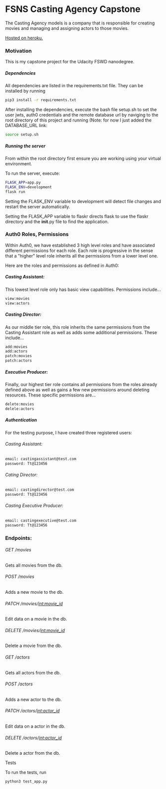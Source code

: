 # FSNS Casting Agency Capstone
 The Casting Agency models is a company that is responsible for creating movies and managing and assigning actors to those movies.

 [Hosted on heroku.](https://fsnd-udacity-capstone.herokuapp.com/)

### Motivation
This is my capstone project for the Udacity FSWD nanodegree.

##### Dependencies
All dependencies are listed in the requirements.txt file. They can be installed by running 
```sh
pip3 install -r requirements.txt
```

After installing the dependencies, execute the bash file setup.sh to set the user jwts, auth0 credentials and the remote database url by naviging to the root directory of this project and running (Note: for now I just added the DATABASE_URL link:
```sh
source setup.sh
```

##### Running the server

From within the root directory first ensure you are working using your virtual environment.

To run the server, execute:
```sh
FLASK_APP=app.py
FLASK_ENV=development
flask run
```
Setting the FLASK_ENV variable to development will detect file changes and restart the server automatically.

Setting the FLASK_APP variable to flaskr directs flask to use the flaskr directory and the __init__.py file to find the application.

### Auth0 Roles, Permissions

Within Auth0, we have established 3 high level roles and have associated different permissions for each role. Each role is progressive in the sense that a "higher" level role inherits all the permissions from a lower level one.

Here are the roles and permissions as defined in Auth0:

##### Casting Assistant: 
This lowest level role only has basic view capabilities. Permissions include...
```sh 
view:movies
view:actors 
```
##### Casting Director: 
As our middle tier role, this role inherits the same permissions from the Casting Assistant role as well as adds some additional permissions. These include...
```sh 
add:movies
add:actors
patch:movies
patch:actors
```
##### Executive Producer: 
Finally, our highest tier role contains all permissions from the roles already defined above as well as gains a few new permissions around deleting resources. These specific permissions are...
```sh 
delete:movies
delele:actors
```
##### Authentication
For the testing purpose, I have created three registered users:
###### Casting Assistant:
```sh
email: castingassistant@test.com
password: Tt@123456
```
###### Cating Director:
```sh
email: castingdirector@test.com
password: Tt@123456
```
###### Casting Executive Producer:
```sh
email: castingexecutive@test.com
password: Tt@123456
```


### Endpoints:

###### GET /movies

Gets all movies from the db.


###### POST /movies

Adds a new movie to the db.


###### PATCH /movies/<int:movie_id>

Edit data on a movie in the db.


###### DELETE /movies/<int:movie_id>

Delete a movie from the db.


###### GET /actors

Gets all actors from the db.


###### POST /actors

Adds a new actor to the db.


###### PATCH /actors/<int:actor_id>

Edit data on a actor in the db.


###### DELETE /actors/<int:actor_id>

Delete a actor from the db.


Tests

To run the tests, run 
```sh
python3 test_app.py
```
